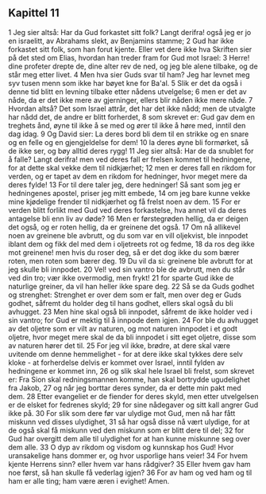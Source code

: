 ## Kapittel 11

1 Jeg sier altså: Har da Gud forkastet sitt folk? Langt derifra! også jeg er jo en israelitt, av Abrahams slekt, av Benjamins stamme;
2 Gud har ikke forkastet sitt folk, som han forut kjente. Eller vet dere ikke hva Skriften sier på det sted om Elias, hvordan han treder fram for Gud mot Israel:
3 Herre! dine profeter drepte de, dine alter rev de ned, og jeg ble alene tilbake, og de står meg etter livet.
4 Men hva sier Guds svar til ham? Jeg har levnet meg syv tusen menn som ikke har bøyet kne for Ba'al.
5 Slik er det da også i denne tid blitt en levning tilbake etter nådens utvelgelse;
6 men er det av nåde, da er det ikke mere av gjerninger, ellers blir nåden ikke mere nåde.
7 Hvordan altså? Det som Israel attrår, det har det ikke nådd; men de utvalgte har nådd det, de andre er blitt forherdet,
8 som skrevet er: Gud gav dem en treghets ånd, øyne til ikke å se med og ører til ikke å høre med, inntil den dag idag.
9 Og David sier: La deres bord bli dem til en strikke og en snare og en felle og en gjengjeldelse for dem!
10 la deres øyne bli formørket, så de ikke ser, og bøy alltid deres rygg!
11 Jeg sier altså: Har de da snublet for å falle? Langt derifra! men ved deres fall er frelsen kommet til hedningene, for at dette skal vekke dem til nidkjærhet;
12 men er deres fall en rikdom for verden, og er tapet av dem en rikdom for hedninger, hvor meget mere da deres fylde!
13 For til dere taler jeg, dere hedninger! Så sant som jeg er hedningenes apostel, priser jeg mitt embede,
14 om jeg bare kunne vekke mine kjødelige frender til nidkjærhet og få frelst noen av dem.
15 For er verden blitt forlikt med Gud ved deres forkastelse, hva annet vil da deres antagelse bli enn liv av døde?
16 Men er førstegrøden hellig, da er deigen det også, og er roten hellig, da er greinene det også.
17 Om nå allikevel noen av greinene ble avbrutt, og du som var en vill oljekvist, ble innpodet iblant dem og fikk del med dem i oljetreets rot og fedme,
18 da ros deg ikke mot greinene! men hvis du roser deg, så er det dog ikke du som bærer roten, men roten som bærer deg.
19 Du vil da si: greinene ble avbrutt for at jeg skulle bli innpodet.
20 Vel! ved sin vantro ble de avbrutt, men du står ved din tro; vær ikke overmodig, men frykt!
21 for sparte Gud ikke de naturlige greiner, da vil han heller ikke spare deg.
22 Så se da Guds godhet og strenghet: Strenghet er over dem som er falt, men over deg er Guds godhet, såfremt du holder deg til hans godhet, ellers skal også du bli avhugget.
23 Men hine skal også bli innpodet, såfremt de ikke holder ved i sin vantro; for Gud er mektig til å innpode dem igjen.
24 For ble du avhugget av det oljetre som er vilt av naturen, og mot naturen innpodet i et godt oljetre, hvor meget mere skal de da bli innpodet i sitt eget oljetre, disse som av naturen hører det til.
25 For jeg vil ikke, brødre, at dere skal være uvitende om denne hemmelighet - for at dere ikke skal tykkes dere selv kloke - at forherdelse delvis er kommet over Israel, inntil fylden av hedningene er kommet inn,
26 og slik skal hele Israel bli frelst, som skrevet er: Fra Sion skal redningsmannen komme, han skal bortrydde ugudelighet fra Jakob,
27 og når jeg borttar deres synder, da er dette min pakt med dem.
28 Etter evangeliet er de fiender for deres skyld, men etter utvelgelsen er de elsket for fedrenes skyld;
29 for sine nådegaver og sitt kall angrer Gud ikke på.
30 For slik som dere før var ulydige mot Gud, men nå har fått miskunn ved disses ulydighet,
31 så har også disse nå vært ulydige, for at de også skal få miskunn ved den miskunn som er blitt dere til del;
32 for Gud har overgitt dem alle til ulydighet for at han kunne miskunne seg over dem alle.
33 O dyp av rikdom og visdom og kunnskap hos Gud! Hvor uransakelige hans dommer er, og hvor usporlige hans veier!
34 For hvem kjente Herrens sinn? eller hvem var hans rådgiver?
35 Eller hvem gav ham noe først, så han skulle få vederlag igjen?
36 For av ham og ved ham og til ham er alle ting; ham være æren i evighet! Amen.
